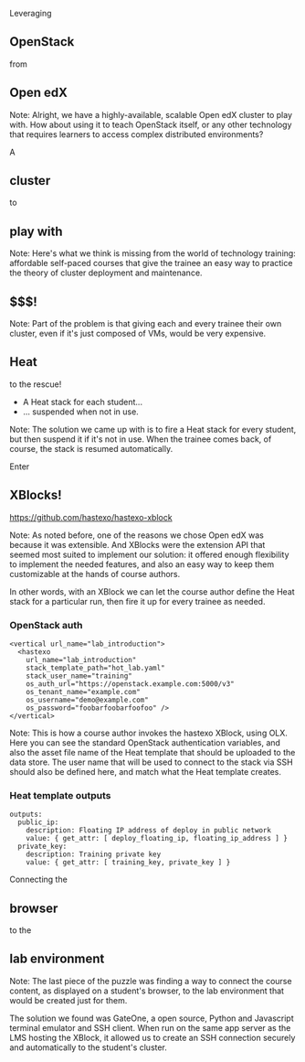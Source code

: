 Leveraging
## OpenStack
from
## Open edX

Note: Alright, we have a highly-available, scalable Open edX cluster
to play with.  How about using it to teach OpenStack itself, or any
other technology that requires learners to access complex distributed
environments?


A
## cluster
to
## play with

Note: Here's what we think is missing from the world of technology training:
affordable self-paced courses that give the trainee an easy way to practice the
theory of cluster deployment and maintenance.


## $$$!

Note: Part of the problem is that giving each and every trainee their own
cluster, even if it's just composed of VMs, would be very expensive.


## Heat
to the rescue!

- A Heat stack for each student... <!-- .element: class="fragment" -->
- ... suspended when not in use. <!-- .element: class="fragment" -->

Note: The solution we came up with is to fire a Heat stack for every student,
but then suspend it if it's not in use.  When the trainee comes back, of
course, the stack is resumed automatically.


Enter
## XBlocks!

https://github.com/hastexo/hastexo-xblock <!-- .element: class="fragment" -->

Note: As noted before, one of the reasons we chose Open edX was because it was
extensible.  And XBlocks were the extension API that seemed most suited to
implement our solution: it offered enough flexibility to implement the needed
features, and also an easy way to keep them customizable at the hands of course
authors.

In other words, with an XBlock we can let the course author define the Heat
stack for a particular run, then fire it up for every trainee as needed.


### OpenStack auth

```
<vertical url_name="lab_introduction">
  <hastexo
    url_name="lab_introduction"
    stack_template_path="hot_lab.yaml"
    stack_user_name="training"
    os_auth_url="https://openstack.example.com:5000/v3"
    os_tenant_name="example.com"
    os_username="demo@example.com"
    os_password="foobarfoobarfoofoo" />
</vertical>
```

Note: This is how a course author invokes the hastexo XBlock, using OLX.  Here
you can see the standard OpenStack authentication variables, and also the asset
file name of the Heat template that should be uploaded to the data store.  The
user name that will be used to connect to the stack via SSH should also be
defined here, and match what the Heat template creates.


### Heat template outputs

```
outputs:
  public_ip:
    description: Floating IP address of deploy in public network
    value: { get_attr: [ deploy_floating_ip, floating_ip_address ] }
  private_key:
    description: Training private key
    value: { get_attr: [ training_key, private_key ] }
```


Connecting the
## browser
to the
## lab environment

Note: The last piece of the puzzle was finding a way to connect the course
content, as displayed on a student's browser, to the lab environment that would
be created just for them.

The solution we found was GateOne, a open source, Python and Javascript
terminal emulator and SSH client.  When run on the same app server as the LMS
hosting the XBlock, it allowed us to create an SSH connection securely
and automatically to the student's cluster.
